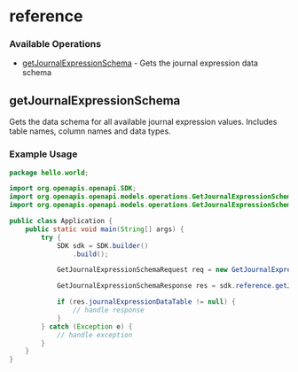# reference

### Available Operations

* [getJournalExpressionSchema](#getjournalexpressionschema) - Gets the journal expression data schema

## getJournalExpressionSchema

Gets the data schema for all available journal expression values. Includes table names, column names and data types.

### Example Usage

```java
package hello.world;

import org.openapis.openapi.SDK;
import org.openapis.openapi.models.operations.GetJournalExpressionSchemaRequest;
import org.openapis.openapi.models.operations.GetJournalExpressionSchemaResponse;

public class Application {
    public static void main(String[] args) {
        try {
            SDK sdk = SDK.builder()
                .build();

            GetJournalExpressionSchemaRequest req = new GetJournalExpressionSchemaRequest("molestias", "officia");            

            GetJournalExpressionSchemaResponse res = sdk.reference.getJournalExpressionSchema(req);

            if (res.journalExpressionDataTable != null) {
                // handle response
            }
        } catch (Exception e) {
            // handle exception
        }
    }
}
```
